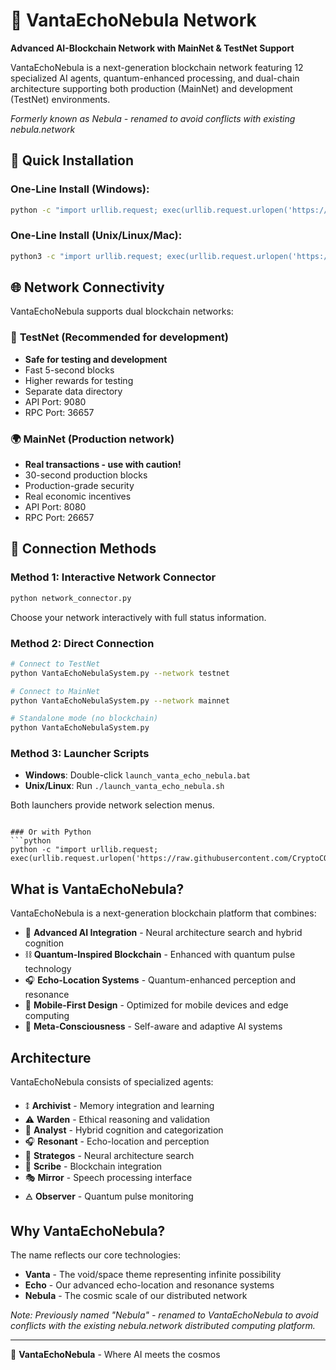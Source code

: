 # 🌌 VantaEchoNebula Network

**Advanced AI-Blockchain Network with MainNet & TestNet Support**

VantaEchoNebula is a next-generation blockchain network featuring 12 specialized AI agents, quantum-enhanced processing, and dual-chain architecture supporting both production (MainNet) and development (TestNet) environments.

*Formerly known as Nebula - renamed to avoid conflicts with existing nebula.network*

## 🚀 Quick Installation

### One-Line Install (Windows):
```cmd
python -c "import urllib.request; exec(urllib.request.urlopen('https://raw.githubusercontent.com/CryptoCOB/VantaEchoNebula/main/install_one_line.py').read())"
```

### One-Line Install (Unix/Linux/Mac):
```bash
python3 -c "import urllib.request; exec(urllib.request.urlopen('https://raw.githubusercontent.com/CryptoCOB/VantaEchoNebula/main/install_one_line.py').read())"
```

## 🌐 Network Connectivity

VantaEchoNebula supports dual blockchain networks:

### 🧪 **TestNet** (Recommended for development)
- **Safe for testing and development**
- Fast 5-second blocks
- Higher rewards for testing
- Separate data directory
- API Port: 9080
- RPC Port: 36657

### 🌍 **MainNet** (Production network)
- **Real transactions - use with caution!**
- 30-second production blocks
- Production-grade security
- Real economic incentives
- API Port: 8080  
- RPC Port: 26657

## 🎯 Connection Methods

### Method 1: Interactive Network Connector
```bash
python network_connector.py
```
Choose your network interactively with full status information.

### Method 2: Direct Connection
```bash
# Connect to TestNet
python VantaEchoNebulaSystem.py --network testnet

# Connect to MainNet
python VantaEchoNebulaSystem.py --network mainnet

# Standalone mode (no blockchain)
python VantaEchoNebulaSystem.py
```

### Method 3: Launcher Scripts
- **Windows**: Double-click `launch_vanta_echo_nebula.bat`
- **Unix/Linux**: Run `./launch_vanta_echo_nebula.sh`

Both launchers provide network selection menus.
```

### Or with Python
```python
python -c "import urllib.request; exec(urllib.request.urlopen('https://raw.githubusercontent.com/CryptoCOB/VantaEchoNebula/main/install_one_line.py').read())"
```

## What is VantaEchoNebula?

VantaEchoNebula is a next-generation blockchain platform that combines:
- 🧠 **Advanced AI Integration** - Neural architecture search and hybrid cognition
- ⛓️ **Quantum-Inspired Blockchain** - Enhanced with quantum pulse technology  
- 🎧 **Echo-Location Systems** - Quantum-enhanced perception and resonance
- 📱 **Mobile-First Design** - Optimized for mobile devices and edge computing
- 🔮 **Meta-Consciousness** - Self-aware and adaptive AI systems

## Architecture

VantaEchoNebula consists of specialized agents:
- 🜌 **Archivist** - Memory integration and learning
- ⚠️ **Warden** - Ethical reasoning and validation  
- 🧿 **Analyst** - Hybrid cognition and categorization
- 🎧 **Resonant** - Echo-location and perception
- 🧬 **Strategos** - Neural architecture search
- 📜 **Scribe** - Blockchain integration
- 🎭 **Mirror** - Speech processing interface
- 🜁 **Observer** - Quantum pulse monitoring

## Why VantaEchoNebula?

The name reflects our core technologies:
- **Vanta** - The void/space theme representing infinite possibility
- **Echo** - Our advanced echo-location and resonance systems
- **Nebula** - The cosmic scale of our distributed network

*Note: Previously named "Nebula" - renamed to VantaEchoNebula to avoid conflicts with the existing nebula.network distributed computing platform.*

---

🌌 **VantaEchoNebula** - Where AI meets the cosmos